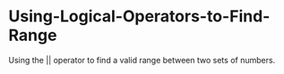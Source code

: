 Using-Logical-Operators-to-Find-Range
=====================================

Using the || operator to find a valid range between two sets of numbers.
